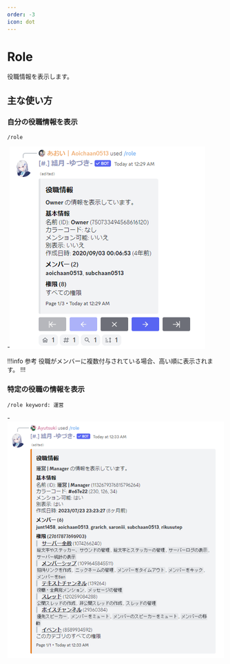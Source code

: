 ```yaml
---
order: -3
icon: dot
---
```


# Role
役職情報を表示します。

## 主な使い方
### 自分の役職情報を表示

``` コマンドの実行例
/role
```
-![応答例](default-response.png)

!!!info 参考
役職がメンバーに複数付与されている場合、高い順に表示されます。
!!!

### 特定の役職の情報を表示

``` コマンドの実行例
/role keyword: 運営
```
-![応答例](other-response.png)
